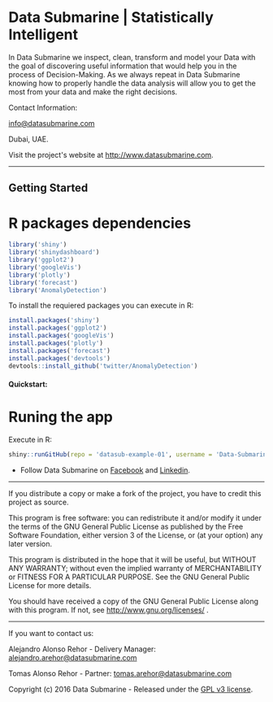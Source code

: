 # Data Submarine | Statistically Intelligent

In Data Submarine we inspect, clean, transform and model your Data with the goal of discovering useful information that would help you in the process of Decision-Making.
As we always repeat in Data Submarine knowing how to properly handle the data analysis will allow you to get the most from your data and make the right decisions.

Contact Information:

info@datasubmarine.com

Dubai, UAE.

Visit the project's website at <http://www.datasubmarine.com>.

***

## Getting Started

R packages dependencies
===

```R
library('shiny')
library('shinydashboard')
library('ggplot2')
library('googleVis')
library('plotly')
library('forecast')
library('AnomalyDetection')
```

To install the requiered packages you can execute in R:

```R
install.packages('shiny')
install.packages('ggplot2')
install.packages('googleVis')
install.packages('plotly')
install.packages('forecast')
install.packages('devtools')
devtools::install_github('twitter/AnomalyDetection')
```

#### Quickstart:

Runing the app
===

Execute in R:

```R
shiny::runGitHub(repo = 'datasub-example-01', username = 'Data-Submarine')
```

* Follow Data Submarine on  [Facebook](https://www.facebook.com/Data-Submarine-1688944524675846/) and [Linkedin](http://linkedin.com/).

***

If you distribute a copy or make a fork of the project, you have to credit this project as source.

This program is free software: you can redistribute it and/or modify it under the terms of the GNU General Public License as published by the Free Software Foundation, either version 3 of the License, or (at your option) any later version.

This program is distributed in the hope that it will be useful, but WITHOUT ANY WARRANTY; without even the implied warranty of MERCHANTABILITY or FITNESS FOR A PARTICULAR PURPOSE.  See the GNU General Public License for more details.

You should have received a copy of the GNU General Public License along with this program.  If not, see http://www.gnu.org/licenses/ .

***

If you want to contact us:

Alejandro Alonso Rehor - Delivery Manager: [alejandro.arehor@datasubmarine.com ](mailto:alejandro.arehor@datasubmarine.com)

Tomas Alonso Rehor - Partner:
[tomas.arehor@datasubmarine.com ](mailto:tomas.arehor@datasubmarine.com)

Copyright (c) 2016 Data Submarine - Released under the [GPL v3 license](LICENSE.txt).
